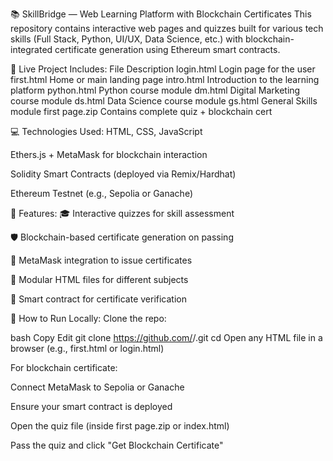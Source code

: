 📚 SkillBridge — Web Learning Platform with Blockchain Certificates
This repository contains interactive web pages and quizzes built for various tech skills (Full Stack, Python, UI/UX, Data Science, etc.) with blockchain-integrated certificate generation using Ethereum smart contracts.

🔗 Live Project Includes:
File	Description
login.html	Login page for the user
first.html	Home or main landing page
intro.html	Introduction to the learning platform
python.html	Python course module
dm.html	Digital Marketing course module
ds.html	Data Science course module
gs.html	General Skills module
first page.zip	Contains complete quiz + blockchain cert

💻 Technologies Used:
HTML, CSS, JavaScript

Ethers.js + MetaMask for blockchain interaction

Solidity Smart Contracts (deployed via Remix/Hardhat)

Ethereum Testnet (e.g., Sepolia or Ganache)

🧠 Features:
🎓 Interactive quizzes for skill assessment

🛡️ Blockchain-based certificate generation on passing

🧾 MetaMask integration to issue certificates

📂 Modular HTML files for different subjects

🧠 Smart contract for certificate verification

📝 How to Run Locally:
Clone the repo:

bash
Copy
Edit
git clone https://github.com/<your-username>/<repo-name>.git
cd <repo-name>
Open any HTML file in a browser (e.g., first.html or login.html)

For blockchain certificate:

Connect MetaMask to Sepolia or Ganache

Ensure your smart contract is deployed

Open the quiz file (inside first page.zip or index.html)

Pass the quiz and click "Get Blockchain Certificate"
